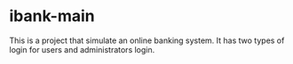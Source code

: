 # ibank-main
This is a project that simulate an online banking system. It has two types of login for users and administrators login.
